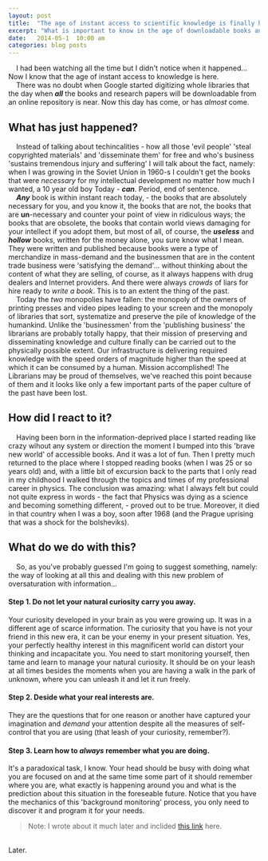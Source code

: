 ```yaml
---
layout: post
title:  "The age of instant access to scientific knowledge is finally here."
excerpt: "What is important to know in the age of downloadable books and what shall we do now, what our 'professions' will be and how to distinguish 'knowledge' from 'information' and 'noise'."
date:   2014-05-1  10:00 am
categories: blog posts
---
```


&nbsp;&nbsp;&nbsp;&nbsp;I had been watching all the time but I didn't notice when it happened... Now I know that the age of instant access to knowledge is here.<br>
&nbsp;&nbsp;&nbsp;&nbsp;There was no doubt when Google started digitizing whole libraries that the day when __*all*__ the books and research papers will be downloadable from an online repository is near. Now this day has come, or has *almost* come.<br>
## What has just happened?
&nbsp;&nbsp;&nbsp;&nbsp;Instead of talking about techincalities - how all those 'evil people' 'steal copyrighted materials' and 'disseminate them' for free and who's business 'sustains tremendous injury and suffering' I will talk about the fact, namely: when I was growing in the Soviet Union in 1960-s I couldn't get the books that were _necessary_ for my intellectual development no matter how much I wanted, a 10 year old boy Today - __*can*__. Period, end of sentence. <br>
&nbsp;&nbsp;&nbsp;&nbsp;__*Any*__ book is within instant reach today, - the books that are absolutely necessary for you, and you know it, the books that are not, the books that are __un__-necessary and counter your point of view in ridiculous ways; the books that are obsolete, the books that contain world views damaging for your intellect if you adopt them, but most of all, of course, the __*useless*__ and __*hollow*__ books, written for the money alone, you sure know what I mean. They were written and published because books were a type of merchandize in mass-demand and the businessmen that are in the content trade business were 'satisfying the demand'... without thinking about the content of what they are selling, of course, as it always happens with drug dealers and Internet providers. And there were always _crowds_ of liars for hire ready to _write a book_. This is to an extent the thing of the past.<br>
 &nbsp;&nbsp;&nbsp;&nbsp;Today the _two_ monopolies have fallen: the monopoly of the owners of printing presses and video pipes leading to your screen and the monopoly of libraries that sort, systematize and preserve the pile of knowledge of the humankind. Unlike the 'businessmen' from the 'publishing business' the librarians are probably totally happy, that their mission of preserving and disseminating knowledge and culture finally can be carried out to the physically possible extent. Our infrastructure is delivering required knowledge with the speed orders of magnitude higher than the speed at which it can be consumed by a human. Mission accomplished! The Librarians may be proud of themselves, we've reached this point because of them and it looks like only a few important parts of the paper culture of the past have been lost. <br>
## How did I react to it?
&nbsp;&nbsp;&nbsp;&nbsp;Having been born in the information-deprived place I started reading like crazy wihout any system or direction the moment I bumped into this 'brave new world' of accessible books. And it was a lot of fun. Then I pretty much returned to the place where I stopped reading books (when I was 25 or so years old) and, with a little bit of excursion back to the parts that I only read in my childhood I walked through the topics and times of my professional career in physics. The conclusion was amazing: what I always felt but could not quite express in words - the fact that Physics was dying as a science and becoming something different, - proved out to be true. Moreover, it died in that country when I was a boy, soon after 1968 (and the Prague uprising that was a shock for the bolsheviks).<br>
## What do we do with this?
&nbsp;&nbsp;&nbsp;&nbsp;So, as you've probably guessed I'm going to suggest something, namely: the way of looking at all this and dealing with this new problem of oversaturation with information...<br>
#### Step 1. Do not let your natural curiosity carry you away.
Your curiosity developed in your brain as you were growing up. It was in a different age of scarce information. The curiosity that you have is not your friend in this new era, it can be your enemy in your present situation. Yes, your perfectly healthy interest in this magnificent world can distort your thinking and incapacitate you. You need to start monitoring yourself, then tame and learn to manage your natural curiosity. It should be on your leash at all times besides the moments when you are having a walk in the park of unknown, where you can unleash it and let it run freely.
#### Step 2. Deside what your real interests are.
They are the questions that for one reason or another have captured your imagination and _demand_ your attention despite all the measures of self-control that you are using (that leash of your curiosity, remember?).
#### Step 3. Learn how to _always_ remember what you are doing.
It's a paradoxical task, I know. Your head should be busy with doing what you are focused on and at the same time some part of it should remember where you are, what exactly is happening around you and what is the prediction about this situation in the foreseable future. Notice that you have the mechanics of this 'background monitoring' process, you only need to discover it and program it for your needs.
> Note: I wrote about it much later and inclided [this link](https://alxfed.github.io/blog/posts/2018/11/25/Method-Override-Unbewitchment.html) here.

<br>
Later.

